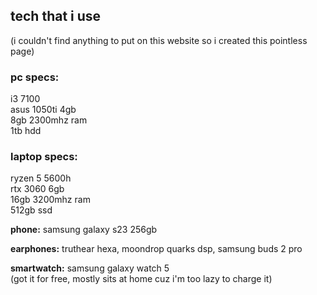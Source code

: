 ## tech that i use

(i couldn't find anything to put on this website so i created this pointless page)

### pc specs:

i3 7100  
asus 1050ti 4gb  
8gb 2300mhz ram  
1tb hdd

### laptop specs:

ryzen 5 5600h  
rtx 3060 6gb  
16gb 3200mhz ram  
512gb ssd

**phone:** samsung galaxy s23 256gb

**earphones:** truthear hexa, moondrop quarks dsp, samsung buds 2 pro

**smartwatch:** samsung galaxy watch 5  
(got it for free, mostly sits at home cuz i'm too lazy to charge it)

